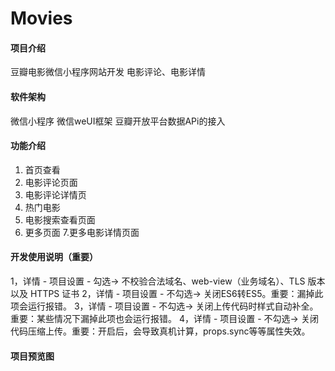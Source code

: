 # Movies

#### 项目介绍
豆瓣电影微信小程序网站开发
电影评论、电影详情

#### 软件架构
微信小程序
微信weUI框架
豆瓣开放平台数据APi的接入

#### 功能介绍
1. 首页查看
2. 电影评论页面
3. 电影评论详情页
4. 热门电影
5. 电影搜索查看页面
6. 更多页面
7.更多电影详情页面

#### 开发使用说明（重要）
1，详情 - 项目设置 - 勾选-> 不校验合法域名、web-view（业务域名）、TLS 版本以及 HTTPS 证书
2，详情 - 项目设置 - 不勾选-> 关闭ES6转ES5。重要：漏掉此项会运行报错。
3，详情 - 项目设置 - 不勾选-> 关闭上传代码时样式自动补全。重要：某些情况下漏掉此项也会运行报错。
4，详情 - 项目设置 - 不勾选-> 关闭代码压缩上传。重要：开启后，会导致真机计算，props.sync等等属性失效。

#### 项目预览图
